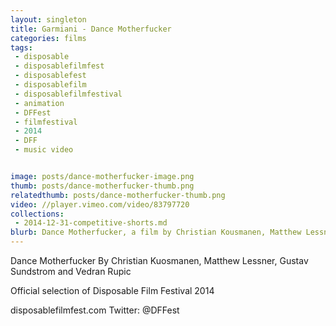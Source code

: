 ```yaml
---
layout: singleton
title: Garmiani - Dance Motherfucker
categories: films
tags:
 - disposable
 - disposablefilmfest
 - disposablefest
 - disposablefilm
 - disposablefilmfestival
 - animation
 - DFFest
 - filmfestival
 - 2014
 - DFF
 - music video


image: posts/dance-motherfucker-image.png
thumb: posts/dance-motherfucker-thumb.png
relatedthumb: posts/dance-motherfucker-thumb.png
video: //player.vimeo.com/video/83797720
collections:
 - 2014-12-31-competitive-shorts.md
blurb: Dance Motherfucker, a film by Christian Kousmanen, Matthew Lessner, Gustav Sundstrom and Vedran Rupic.
---
```


Dance Motherfucker
By Christian Kuosmanen, Matthew Lessner, Gustav Sundstrom and Vedran Rupic

Official selection of Disposable Film Festival 2014

disposablefilmfest.com
Twitter: @DFFest
